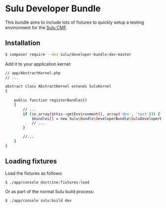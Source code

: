Sulu Developer Bundle
=====================

This bundle aims to include lots of fixtures to quickly setup a testing
environment for the [Sulu CMF](https://sulu.io).

Installation
------------

````bash
$ composer require --dev sulu/developer-bundle:dev-master
````

Add it to your application kernel:

```bash
// app/AbstractKernel.php
// ...

abstract class AbstractKernel extends SuluKernel
{
    
    public function registerBundles()
    {
        // ...
        if (in_array($this->getEnvironment(), array('dev', 'test'))) {
            $bundles[] = new Sulu\Bundle\DeveloperBundle\SuluDeveloperBundle();
            // ...
        }

        //...
    }
}
````


Loading fixtures
----------------

Load the fixtures as follows:

````bash
$ ./app/console doctrine:fixtures:load
````

Or as part of the normal Sulu build process:

````bash
$ ./app/console sulu:build dev
````
